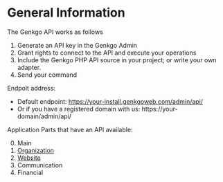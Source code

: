 General Information
==================

The Genkgo API works as follows

1. Generate an API key in the Genkgo Admin
2. Grant rights to connect to the API and execute your operations
3. Include the Genkgo PHP API source in your project; or write your own adapter.
4. Send your command

Endpoit address:
- Default endpoint: https://your-install.genkgoweb.com/admin/api/
- Or if you have a registered  domain with us: https://your-domain/admin/api/
	
Application Parts that have an API available:

0. Main
1. [Organization](organization.md)
2. [Website](site.md)
3. Communication
4. Financial
